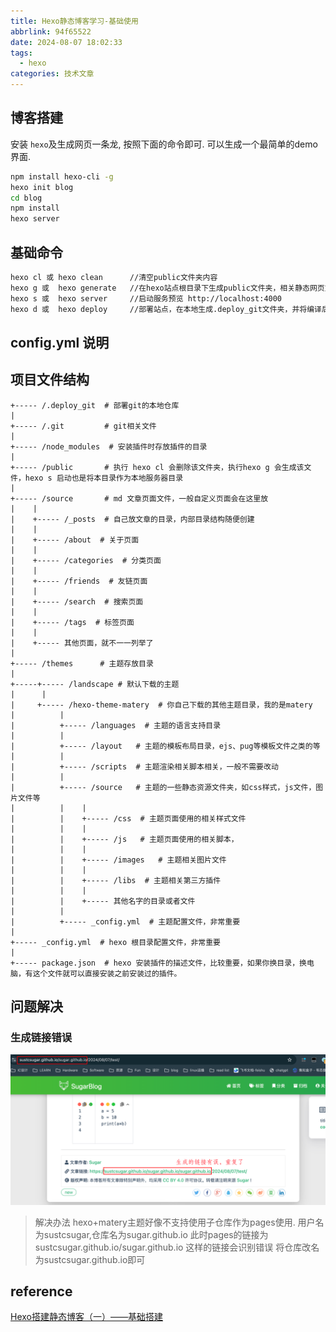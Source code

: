 ```yaml
---
title: Hexo静态博客学习-基础使用
abbrlink: 94f65522
date: 2024-08-07 18:02:33
tags:
  - hexo
categories: 技术文章
---
```



## 博客搭建

安装 `hexo`及生成网页一条龙, 按照下面的命令即可.
可以生成一个最简单的demo界面.

```bash
npm install hexo-cli -g
hexo init blog
cd blog
npm install
hexo server
```

## 基础命令

```bash
hexo cl 或 hexo clean      //清空public文件夹内容
hexo g 或  hexo generate   //在hexo站点根目录下生成public文件夹，相关静态网页文件
hexo s 或  hexo server     //启动服务预览 http://localhost:4000
hexo d 或  hexo deploy     //部署站点，在本地生成.deploy_git文件夹，并将编译后的文件上传至 Git远程仓库，如github或自己搭建的远程服务器。
```

## config.yml 说明



## 项目文件结构

```log
+----- /.deploy_git  # 部署git的本地仓库
|
+----- /.git         # git相关文件
|
+----- /node_modules  # 安装插件时存放插件的目录
|
+----- /public       # 执行 hexo cl 会删除该文件夹，执行hexo g 会生成该文件，hexo s 启动也是将本目录作为本地服务器目录
|
+----- /source       # md 文章页面文件，一般自定义页面会在这里放
|    |
|    +----- /_posts  # 自己放文章的目录，内部目录结构随便创建
|    |
|    +----- /about  # 关于页面
|    |
|    +----- /categories  # 分类页面
|    |
|    +----- /friends  # 友链页面
|    |
|    +----- /search  # 搜索页面
|    |
|    +----- /tags  # 标签页面
|    |
|    +----- 其他页面，就不一一列举了
|
+----- /themes      # 主题存放目录
|
+-----+----- /landscape # 默认下载的主题
|      |
|     +----- /hexo-theme-matery  # 你自己下载的其他主题目录，我的是matery
|          |
|          +----- /languages  # 主题的语言支持目录
|          |
|          +----- /layout   # 主题的模板布局目录，ejs、pug等模板文件之类的等
|          |
|          +----- /scripts  # 主题渲染相关脚本相关，一般不需要改动
|          |
|          +----- /source   # 主题的一些静态资源文件夹，如css样式，js文件，图片文件等
|          |    |
|          |    +----- /css  # 主题页面使用的相关样式文件
|          |    |
|          |    +----- /js   # 主题页面使用的相关脚本，
|          |    |
|          |    +----- /images   # 主题相关图片文件
|          |    |
|          |    +----- /libs  # 主题相关第三方插件
|          |    |
|          |    +----- 其他名字的目录或者文件 
|          |
|          +----- _config.yml  # 主题配置文件，非常重要
|
+----- _config.yml  # hexo 根目录配置文件，非常重要
|
+----- package.json  # hexo 安装插件的描述文件，比较重要，如果你换目录，换电脑，有这个文件就可以直接安装之前安装过的插件。

```



## 问题解决
### 生成链接错误
![](https://raw.githubusercontent.com/sustcsugar/picgo/main/img/202408071823773.png)

> 解决办法
> hexo+matery主题好像不支持使用子仓库作为pages使用.
> 用户名为sustcsugar,仓库名为sugar.github.io
> 此时pages的链接为sustcsugar.github.io/sugar.github.io
> 这样的链接会识别错误
> 将仓库改名为sustcsugar.github.io即可


## reference
[Hexo搭建静态博客（一）——基础搭建](https://small-rose.github.io/posts/9f117b.html)